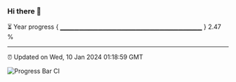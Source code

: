### Hi there 👋

⏳ Year progress { ▁▁▁▁▁▁▁▁▁▁▁▁▁▁▁▁▁▁▁▁▁▁▁▁▁▁▁▁▁▁ } 2.47 %

---

⏰ Updated on Wed, 10 Jan 2024 01:18:59 GMT

![Progress Bar CI](https://github.com/ZhaoGui/ZhaoGui/workflows/Progress%20Bar%20CI/badge.svg)
